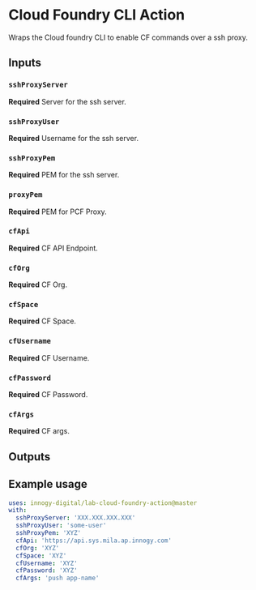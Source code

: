 # Cloud Foundry CLI Action

Wraps the Cloud foundry CLI to enable CF commands over a ssh proxy.

## Inputs

### `sshProxyServer`
**Required** Server for the ssh server.

### `sshProxyUser`
**Required** Username for the ssh server.

### `sshProxyPem`
**Required** PEM for the ssh server.

### `proxyPem`
**Required** PEM for PCF Proxy.

### `cfApi`
**Required** CF API Endpoint.

### `cfOrg`
**Required** CF Org.

### `cfSpace`
**Required** CF Space.

### `cfUsername`
**Required** CF Username.

### `cfPassword`
**Required** CF Password.

### `cfArgs`
**Required** CF args.

## Outputs

## Example usage

```yaml
uses: innogy-digital/lab-cloud-foundry-action@master
with:
  sshProxyServer: 'XXX.XXX.XXX.XXX'
  sshProxyUser: 'some-user'
  sshProxyPem: 'XYZ'
  cfApi: 'https://api.sys.mila.ap.innogy.com'
  cfOrg: 'XYZ'
  cfSpace: 'XYZ'
  cfUsername: 'XYZ'
  cfPassword: 'XYZ'
  cfArgs: 'push app-name'

```
